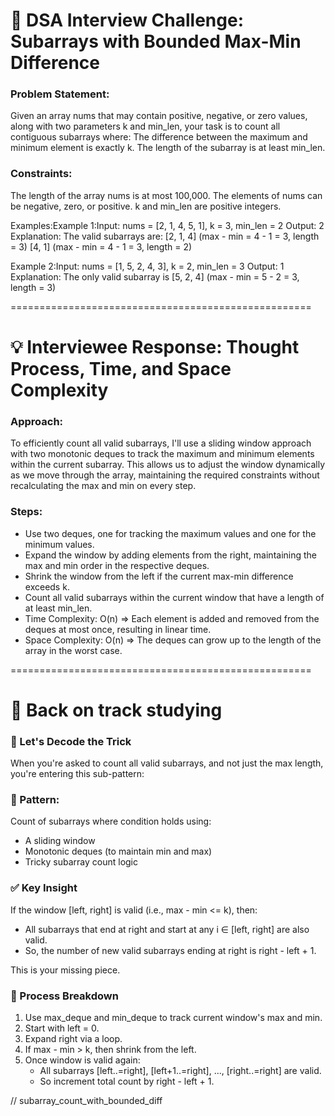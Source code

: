 # 📌 DSA Interview Challenge: Subarrays with Bounded Max-Min Difference

### Problem Statement:
Given an array nums that may contain positive, negative, or zero values, along with two parameters k and min_len, your task is to count all contiguous subarrays where:
The difference between the maximum and minimum element is exactly k.
The length of the subarray is at least min_len.

### Constraints:
The length of the array nums is at most 100,000.
The elements of nums can be negative, zero, or positive.
k and min_len are positive integers.

Examples:Example 1:Input: nums = [2, 1, 4, 5, 1], k = 3, min_len = 2
Output: 2
Explanation: The valid subarrays are:
[2, 1, 4] (max - min = 4 - 1 = 3, length = 3)
[4, 1] (max - min = 4 - 1 = 3, length = 2)

Example 2:Input: nums = [1, 5, 2, 4, 3], k = 2, min_len = 3
Output: 1
Explanation: The only valid subarray is [5, 2, 4] (max - min = 5 - 2 = 3, length = 3)

====================================================

# 💡 Interviewee Response: Thought Process, Time, and Space Complexity

### Approach:
To efficiently count all valid subarrays, I'll use a sliding window approach with two monotonic deques to track the maximum and minimum elements within the current subarray. This allows us to adjust the window dynamically as we move through the array, maintaining the required constraints without recalculating the max and min on every step.

### Steps:
 - Use two deques, one for tracking the maximum values and one for the minimum values.
 - Expand the window by adding elements from the right, maintaining the max and min order in the respective deques.
 - Shrink the window from the left if the current max-min difference exceeds k.
 - Count all valid subarrays within the current window that have a length of at least min_len.
 - Time Complexity: O(n) => Each element is added and removed from the deques at most once, resulting in linear time.
 - Space Complexity: O(n) => The deques can grow up to the length of the array in the worst case.



====================================================
# 📌 Back on track studying

### 🧠 Let's Decode the Trick
When you're asked to count all valid subarrays, and not just the max length, you're entering this sub-pattern:

### 🎯 Pattern:
Count of subarrays where condition holds using:
 - A sliding window
 - Monotonic deques (to maintain min and max)
 - Tricky subarray count logic

### ✅ Key Insight
If the window [left, right] is valid (i.e., max - min <= k), then:
 - All subarrays that end at right and start at any i ∈ [left, right] are also valid.
 - So, the number of new valid subarrays ending at right is right - left + 1.

This is your missing piece.

### 🔁 Process Breakdown
 1. Use max_deque and min_deque to track current window's max and min.
 2. Start with left = 0.
 3. Expand right via a loop.
 4. If max - min > k, then shrink from the left.
 5. Once window is valid again:
    - All subarrays [left..=right], [left+1..=right], ..., [right..=right] are valid.
    - So increment total count by right - left + 1.

// subarray_count_with_bounded_diff
